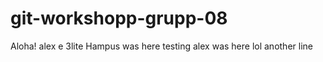 # git-workshopp-grupp-08

Aloha!
alex e 3lite
Hampus was here
testing
alex was here lol 
another line
